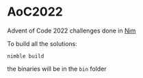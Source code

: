 # AoC2022

Advent of Code 2022 challenges done in [Nim](https://nim-lang.org/)

To build all the solutions:

```
nimble build
```

the binaries will be in the `bin` folder
